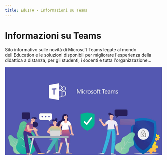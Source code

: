 ```yaml
---
title: EduITA - Informazioni su Teams
---
```


# Informazioni su Teams
Sito informativo sulle novità di Microsoft Teams legate al mondo dell'Education e le soluzioni disponibili per migliorare l'esperienza della didattica a distanza, per gli studenti, i docenti e tutta l'organizzazione...

![Microsoft Teams](assets/img/microsoft-teams-compliance.compressed.jpg)
